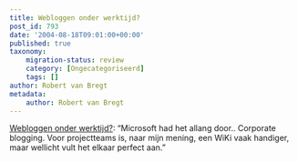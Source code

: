 ```yaml
---
title: Webloggen onder werktijd?
post_id: 793
date: '2004-08-18T09:01:00+00:00'
published: true
taxonomy:
    migration-status: review
    category: [Ongecategoriseerd]
    tags: []
author: Robert van Bregt
metadata:
    author: Robert van Bregt
---
```

[Webloggen onder werktijd?](https://web.archive.org/web/20050207104934/http://blog.lostboyscout.com/ralf/archive/2004/08/17/296.aspx): “Microsoft had het allang door.. Corporate blogging. Voor projectteams is, naar mijn mening, een WiKi vaak handiger, maar wellicht vult het elkaar perfect aan.”